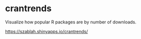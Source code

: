 # crantrends

Visualize how popular R packages are by number of downloads. 

https://szablah.shinyapps.io/crantrends/
